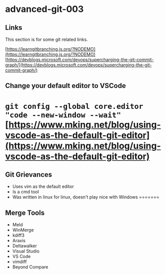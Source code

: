 # advanced-git-003

## Links

This section is for some git related links.

[https://learngitbranching.js.org/?NODEMO](https://learngitbranching.js.org/?NODEMO)
[https://devblogs.microsoft.com/devops/supercharging-the-git-commit-graph/](https://devblogs.microsoft.com/devops/supercharging-the-git-commit-graph/)

## Change your default editor to VSCode

`git config --global core.editor "code --new-window --wait"`
[https://www.mking.net/blog/using-vscode-as-the-default-git-editor](https://www.mking.net/blog/using-vscode-as-the-default-git-editor)
=======
## Git Grievances

- Uses vim as the default editor
- Is a cmd tool
- Was written in linux for linux, doesn't play nice with Windows
=======

## Merge Tools

- Meld
- WinMerge
- kdiff3
- Araxis
- Deltawalker
- Visual Studio
- VS Code
- vimdiff
- Beyond Compare
